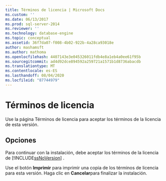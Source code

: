 ```yaml
---
title: Términos de licencia | Microsoft Docs
ms.custom: ''
ms.date: 06/13/2017
ms.prod: sql-server-2014
ms.reviewer: ''
ms.technology: database-engine
ms.topic: conceptual
ms.assetid: 36f7da07-f008-4b02-922b-4a28ca93018e
author: mashamsft
ms.author: mathoma
ms.openlocfilehash: 4407143e3e045326011fdb4e8a1eb4a0ee61f95b
ms.sourcegitcommit: ad4d92dce894592a259721a1571b1d8736abacdb
ms.translationtype: MT
ms.contentlocale: es-ES
ms.lasthandoff: 08/04/2020
ms.locfileid: "87744979"
---
```

# <a name="license-terms"></a>Términos de licencia
  Use la página Términos de licencia para aceptar los términos de la licencia de esta versión.  
  
## <a name="options"></a>Opciones  
 Para continuar con la instalación, debe aceptar los términos de la licencia de [!INCLUDE[ssNoVersion](../../includes/ssnoversion-md.md)] .  
  
 Use el botón **Imprimir** para imprimir una copia de los términos de licencia para esta versión. Haga clic en **Cancelar**para finalizar la instalación.  
  
  
